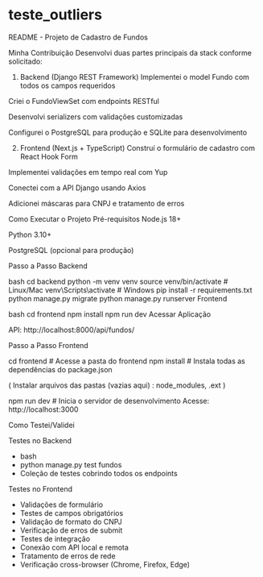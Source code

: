 # teste_outliers

README - Projeto de Cadastro de Fundos

Minha Contribuição
Desenvolvi duas partes principais da stack conforme solicitado:

1. Backend (Django REST Framework)
Implementei o model Fundo com todos os campos requeridos

Criei o FundoViewSet com endpoints RESTful

Desenvolvi serializers com validações customizadas

Configurei o PostgreSQL para produção e SQLite para desenvolvimento

2. Frontend (Next.js + TypeScript)
Construí o formulário de cadastro com React Hook Form

Implementei validações em tempo real com Yup

Conectei com a API Django usando Axios

Adicionei máscaras para CNPJ e tratamento de erros

Como Executar o Projeto
Pré-requisitos
Node.js 18+

Python 3.10+

PostgreSQL (opcional para produção)

Passo a Passo
Backend

bash
cd backend
python -m venv venv
source venv/bin/activate  # Linux/Mac
venv\Scripts\activate    # Windows
pip install -r requirements.txt
python manage.py migrate
python manage.py runserver
Frontend

bash
cd frontend
npm install
npm run dev
Acessar Aplicação

API: http://localhost:8000/api/fundos/

Passo a Passo
Frontend

cd frontend  # Acesse a pasta do frontend
npm install  # Instala todas as dependências do package.json

( Instalar arquivos das pastas (vazias aqui) : node_modules, .ext )

npm run dev  # Inicia o servidor de desenvolvimento
Acesse: http://localhost:3000

Como Testei/Validei

Testes no Backend

- bash
- python manage.py test fundos
- Coleção de testes cobrindo todos os endpoints

Testes no Frontend

- Validações de formulário
- Testes de campos obrigatórios
- Validação de formato do CNPJ
- Verificação de erros de submit
- Testes de integração
- Conexão com API local e remota
- Tratamento de erros de rede
- Verificação cross-browser (Chrome, Firefox, Edge)


